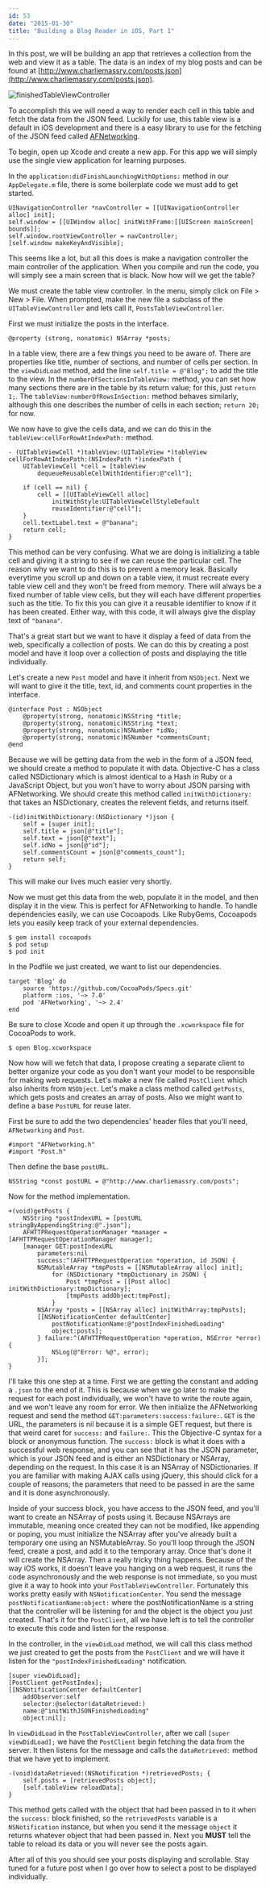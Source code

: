 ```yaml
---
id: 53
date: "2015-01-30"
title: "Building a Blog Reader in iOS, Part 1"
---
```

In this post, we will be building an app that retrieves a collection from the web and view it as a table. The data is an index of my blog posts and can be found at [http://www.charliemassry.com/posts.json](http://www.charliemassry.com/posts.json).

![finishedTableViewController](http://i.imgur.com/pjJPsnE.png)

To accomplish this we will need a way to render each cell in this table and fetch the data from the JSON feed. Luckily for use, this table view is a default in iOS development and there is a easy library to use for the fetching of the JSON feed called [AFNetworking](http://afnetworking.com/).

To begin, open up Xcode and create a new app. For this app we will simply use the single view application for learning purposes.

In the `application:didFinishLaunchingWithOptions:` method in our `AppDelegate.m` file, there is some boilerplate code we must add to get started.

    UINavigationController *navController = [[UINavigationController alloc] init];
    self.window = [[UIWindow alloc] initWithFrame:[[UIScreen mainScreen] bounds]];
    self.window.rootViewController = navController;
    [self.window makeKeyAndVisible];  

This seems like a lot, but all this does is make a navigation controller the main controller of the application. When you compile and run the code, you will simply see a main screen that is black. Now how will we get the table?

We must create the table view controller. In the menu, simply click on File \> New \> File. When prompted, make the new file a subclass of the `UITableViewController` and lets call it, `PostsTableViewController`.

First we must initialize the posts in the interface.

    @property (strong, nonatomic) NSArray *posts;

In a table view, there are a few things you need to be aware of. There are properties like title, number of sections, and number of cells per section. In the `viewDidLoad` method, add the line `self.title = @"Blog";` to add the title to the view. In the `numberOfSectionsInTableView:` method, you can set how many sections there are in the table by its return value; for this, just `return 1;`. The `tableView:numberOfRowsInSection:` method behaves similarly, although this one describes the number of cells in each section; `return 20;` for now.

We now have to give the cells data, and we can do this in the `tableView:cellForRowAtIndexPath:` method.

    - (UITableViewCell *)tableView:(UITableView *)tableView cellForRowAtIndexPath:(NSIndexPath *)indexPath {
        UITableViewCell *cell = [tableView
            dequeueReusableCellWithIdentifier:@"cell"];

        if (cell == nil) {
            cell = [[UITableViewCell alloc]
                initWithStyle:UITableViewCellStyleDefault
                reuseIdentifier:@"cell"];
        }
        cell.textLabel.text = @"banana";
        return cell;
    }

This method can be very confusing. What we are doing is initializing a table cell and giving it a string to see if we can reuse the particular cell. The reason why we want to do this is to prevent a memory leak. Basically everytime you scroll up and down on a table view, it must recreate every table view cell and they won't be freed from memory. There will always be a fixed number of table view cells, but they will each have different properties such as the title. To fix this you can give it a reusable identifier to know if it has been created. Either way, with this code, it will always give the display text of `"banana"`.

That's a great start but we want to have it display a feed of data from the web, specifically a collection of posts. We can do this by creating a post model and have it loop over a collection of posts and displaying the title individually.

Let's create a new `Post` model and have it inherit from `NSObject`. Next we will want to give it the title, text, id, and comments count properties in the interface.

    @interface Post : NSObject
        @property(strong, nonatomic)NSString *title;
        @property(strong, nonatomic)NSString *text;
        @property(strong, nonatomic)NSNumber *idNo;
        @property(strong, nonatomic)NSNumber *commentsCount;
    @end

Because we will be getting data from the web in the form of a JSON feed, we should create a method to populate it with data. Objective-C has a class called NSDictionary which is almost identical to a Hash in Ruby or a JavaScript Object, but you won't have to worry about JSON parsing with AFNetworking. We should create this method called `initWithDictionary:` that takes an NSDictionary, creates the relevent fields, and returns itself.

    -(id)initWithDictionary:(NSDictionary *)json {
        self = [super init];
        self.title = json[@"title"];
        self.text = json[@"text"];
        self.idNo = json[@"id"];
        self.commentsCount = json[@"comments_count"];
        return self;
    }

This will make our lives much easier very shortly.

Now we must get this data from the web, populate it in the model, and then display it in the view. This is perfect for AFNetworking to handle. To handle dependencies easily, we can use Cocoapods. Like RubyGems, Cocoapods lets you easily keep track of your external dependencies.

    $ gem install cocoapods
    $ pod setup
    $ pod init

In the Podfile we just created, we want to list our dependencies.

    target 'Blog' do
        source 'https://github.com/CocoaPods/Specs.git'
        platform :ios, '~> 7.0'
        pod 'AFNetworking', '~> 2.4'
    end

Be sure to close Xcode and open it up through the `.xcworkspace` file for CocoaPods to work.

    $ open Blog.xcworkspace  

Now how will we fetch that data, I propose creating a separate client to better organize your code as you don't want your model to be responsible for making web requests. Let's make a new file called `PostClient` which also inherits from `NSObject`. Let's make a class method called `getPosts`, which gets posts and creates an array of posts. Also we might want to define a base `PostURL` for reuse later.

First be sure to add the two dependencies' header files that you'll need, `AFNetworking` and `Post`.

    #import "AFNetworking.h"
    #import "Post.h"

Then define the base `postURL`.

    NSString *const postURL = @"http://www.charliemassry.com/posts";

Now for the method implementation.

    +(void)getPosts {
        NSString *postIndexURL = [postURL stringByAppendingString:@".json"];
        AFHTTPRequestOperationManager *manager = [AFHTTPRequestOperationManager manager];
        [manager GET:postIndexURL
            parameters:nil
            success:^(AFHTTPRequestOperation *operation, id JSON) {
            NSMutableArray *tmpPosts = [[NSMutableArray alloc] init];
                for (NSDictionary *tmpDictionary in JSON) {
                    Post *tmpPost = [[Post alloc] initWithDictionary:tmpDictionary];
                    [tmpPosts addObject:tmpPost];
                }
            NSArray *posts = [[NSArray alloc] initWithArray:tmpPosts];
            [[NSNotificationCenter defaultCenter]
                postNotificationName:@"postIndexFinishedLoading"
                object:posts];
            } failure:^(AFHTTPRequestOperation *operation, NSError *error) {
                NSLog(@"Error: %@", error);
            }];
    }

I'll take this one step at a time. First we are getting the constant and adding a `.json` to the end of it. This is because when we go later to make the request for each post individually, we won't have to write the route again, and we won't leave any room for error. We then initialize the AFNetworking request and send the method `GET:parameters:success:failure:`. `GET` is the URL, the parameters is nil because it is a simple GET request, but there is that weird caret for `success:` and `failure:`. This the Objective-C syntax for a block or anonymous function. The `success:` block is what it does with a successful web response, and you can see that it has the JSON parameter, which is your JSON feed and is either an NSDictionary or NSArray, depending on the request. In this case it is an NSArray of NSDictionaries. If you are familiar with making AJAX calls using jQuery, this should click for a couple of reasons; the parameters that need to be passed in are the same and it is done asynchronously.

Inside of your success block, you have access to the JSON feed, and you'll want to create an NSArray of posts using it. Because NSArrays are immutable, meaning once created they can not be modified, like appending or poping, you must initialize the NSArray after you've already built a temporary one using an NSMutableArray. So you'll loop through the JSON feed, create a post, and add it to the temporary array. Once that's done it will create the NSArray. Then a really tricky thing happens. Because of the way iOS works, it doesn't leave you hanging on a web request, it runs the code asynchronously and the web response is not immediate, so you must give it a way to hook into your `PostTableViewController`. Fortunately this works pretty easily with `NSNotificationCenter`. You send the message `postNotificationName:object:` where the postNotificationName is a string that the controller will be listening for and the object is the object you just created. That's it for the `PostClient`, all we have left is to tell the controller to execute this code and listen for the response.

In the controller, in the `viewDidLoad` method, we will call this class method we just created to get the posts from the `PostClient` and we will have it listen for the `"postIndexFinishedLoading"` notification.

    [super viewDidLoad];
    [PostClient getPostIndex];
    [[NSNotificationCenter defaultCenter]
        addObserver:self
        selector:@selector(dataRetrieved:)
        name:@"initWithJSONFinishedLoading"
        object:nil];

In `viewDidLoad` in the `PostTableViewController`, after we call `[super viewDidLoad];` we have the `PostClient` begin fetching the data from the server. It then listens for the message and calls the `dataRetrieved:` method that we have yet to implement.

    -(void)dataRetrieved:(NSNotification *)retrievedPosts; {
        self.posts = [retrievedPosts object];
        [self.tableView reloadData];
    }

This method gets called with the object that had been passed in to it when the `success:` block finished, so the `retrievedPosts` variable is a `NSNotification` instance, but when you send it the message `object` it returns whatever object that had been passed in. Next you **MUST** tell the table to reload its data or you will never see the posts again.

After all of this you should see your posts displaying and scrollable. Stay tuned for a future post when I go over how to select a post to be displayed individually.
